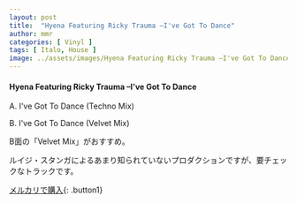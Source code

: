 ```yaml
---
layout: post
title:  "Hyena Featuring Ricky Trauma –I've Got To Dance"
author: mmr
categories: [ Vinyl ]
tags: [ Italo, House ]
image: ../assets/images/Hyena Featuring Ricky Trauma –I've Got To Dance.jpg
---
```


#### Hyena Featuring Ricky Trauma –I've Got To Dance

A. I've Got To Dance (Techno Mix)

B. I've Got To Dance (Velvet Mix)

B面の「Velvet Mix」がおすすめ。

ルイジ・スタンガによるあまり知られていないプロダクションですが、要チェックなトラックです。

[メルカリで購入](https://jp.mercari.com/item/m57514853897){: .button1}

